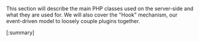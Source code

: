 
</div>

This section will describe the main PHP classes used on the server-side and what they are used for. We will also cover the "Hook" mechanism, our event-driven model to loosely couple plugins together.

[:summary]